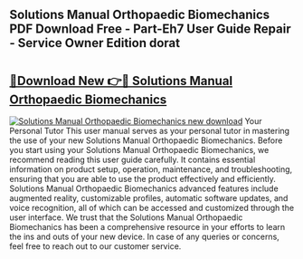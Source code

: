 ## Solutions Manual Orthopaedic Biomechanics PDF Download Free - Part-Eh7 User Guide Repair - Service Owner Edition dorat

# <h2><a href="http://bc68012.oget.top/?id=Solutions+Manual+Orthopaedic+Biomechanics">🔗Download New 👉🔴 Solutions Manual Orthopaedic Biomechanics</a></h2>

[![Solutions Manual Orthopaedic Biomechanics new download](https://i.imgur.com/5g1atiW.png)](http://bc68012.oget.top/?id=Solutions+Manual+Orthopaedic+Biomechanics)
Your Personal Tutor This user manual serves as your personal tutor in mastering the use of your new Solutions Manual Orthopaedic Biomechanics. Before you start using your Solutions Manual Orthopaedic Biomechanics, we recommend reading this user guide carefully. It contains essential information on product setup, operation, maintenance, and troubleshooting, ensuring that you are able to use the product effectively and efficiently. Solutions Manual Orthopaedic Biomechanics advanced features include augmented reality, customizable profiles, automatic software updates, and voice recognition, all of which can be accessed and customized through the user interface. We trust that the Solutions Manual Orthopaedic Biomechanics has been a comprehensive resource in your efforts to learn the ins and outs of your new device. In case of any queries or concerns, feel free to reach out to our customer service.
